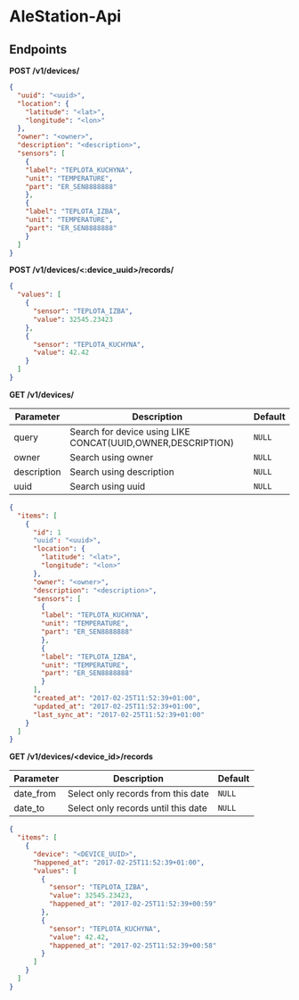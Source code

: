 # AleStation-Api

## Endpoints

**POST /v1/devices/**

```json
{
  "uuid": "<uuid>",
  "location": {
    "latitude": "<lat>",
    "longitude": "<lon>"
  },
  "owner": "<owner>",
  "description": "<description>",
  "sensors": [
    {
    "label": "TEPLOTA_KUCHYNA",
    "unit": "TEMPERATURE",
    "part": "ER_SEN8888888"
    },
    {
    "label": "TEPLOTA_IZBA",
    "unit": "TEMPERATURE",
    "part": "ER_SEN8888888"
    }
  ]
}
```

**POST /v1/devices/<:device_uuid>/records/**

```json
{
  "values": [
    {
      "sensor": "TEPLOTA_IZBA",
      "value": 32545.23423
    },
    {
      "sensor": "TEPLOTA_KUCHYNA",
      "value": 42.42
    }
  ]
}
```

**GET /v1/devices/**

|Parameter|Description|Default|
|---|---|---|
|query|Search for device using LIKE CONCAT(UUID,OWNER,DESCRIPTION)|`NULL`|
|owner|Search using owner|`NULL`|
|description|Search using description|`NULL`|
|uuid|Search using uuid|`NULL`|


```json
{
  "items": [
    {
      "id": 1
      "uuid": "<uuid>",
      "location": {
        "latitude": "<lat>",
        "longitude": "<lon>"
      },
      "owner": "<owner>",
      "description": "<description>",
      "sensors": [
        {
        "label": "TEPLOTA_KUCHYNA",
        "unit": "TEMPERATURE",
        "part": "ER_SEN8888888"
        },
        {
        "label": "TEPLOTA_IZBA",
        "unit": "TEMPERATURE",
        "part": "ER_SEN8888888"
        }
      ],
      "created_at": "2017-02-25T11:52:39+01:00",
      "updated_at": "2017-02-25T11:52:39+01:00",
      "last_sync_at": "2017-02-25T11:52:39+01:00"
    }
  ]
}
```

**GET /v1/devices/<device_id>/records**

|Parameter|Description|Default|
|---|---|---|
|date_from|Select only records from this date|`NULL`|
|date_to|Select only records until this date|`NULL`|

```json
{
  "items": [
    {
      "device": "<DEVICE_UUID>",
      "happened_at": "2017-02-25T11:52:39+01:00",
      "values": [
        {
          "sensor": "TEPLOTA_IZBA",
          "value": 32545.23423,
          "happened_at": "2017-02-25T11:52:39+00:59"
        },
        {
          "sensor": "TEPLOTA_KUCHYNA",
          "value": 42.42,
          "happened_at": "2017-02-25T11:52:39+00:58"
        }
      ]
    }
  ]
}
```
